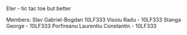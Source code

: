 Eter - tic tac toe but better

Members:
Slav Gabriel-Bogdan 10LF333
Visoiu Radu - 10LF333
Stanga George - 10LF333
Porfireanu Laurentiu Constantin - 10LF333